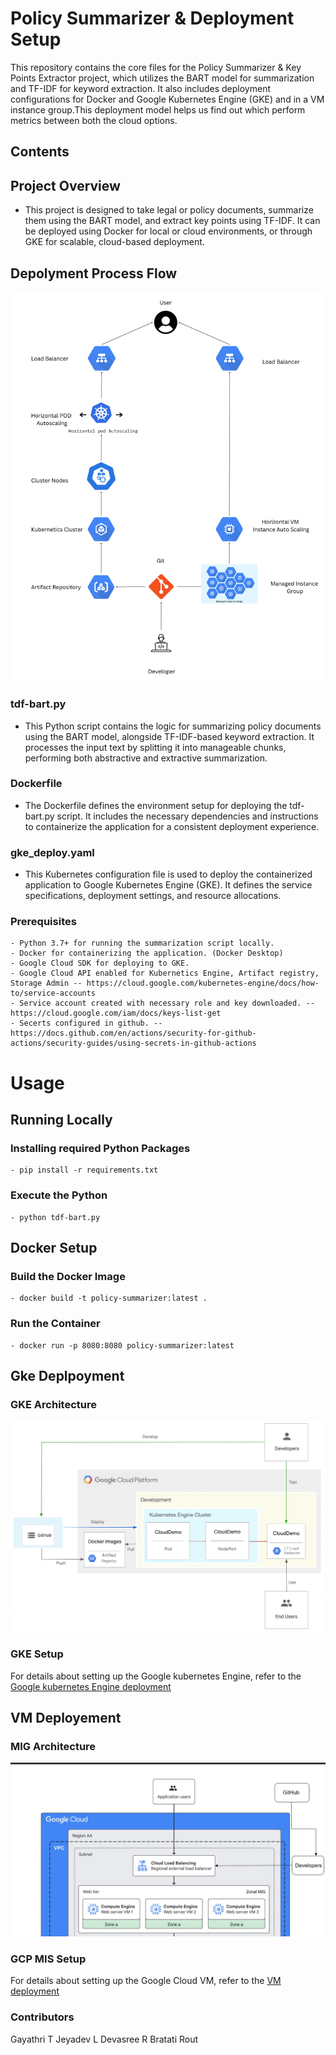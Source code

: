# Policy Summarizer & Deployment Setup
This repository contains the core files for the Policy Summarizer & Key Points Extractor project, which utilizes the BART model for summarization and TF-IDF for keyword extraction. It also includes deployment configurations for Docker and Google Kubernetes Engine (GKE) and in a VM instance group.This deployment model helps us find out which perform metrics between both the cloud options.   

## Contents

## Project Overview
- This project is designed to take legal or policy documents, summarize them using the BART model, and extract key points using TF-IDF. It can be deployed using Docker for local or cloud environments, or through GKE for scalable, cloud-based deployment.
    
## Depolyment Process Flow

![Process flow Diagram](./img/Process_view.png)

### tdf-bart.py
- This Python script contains the logic for summarizing policy documents using the BART model, alongside TF-IDF-based keyword extraction. It processes the input text by splitting it into manageable chunks, performing both abstractive and extractive summarization.

### Dockerfile
- The Dockerfile defines the environment setup for deploying the tdf-bart.py script. It includes the necessary dependencies and instructions to containerize the application for a consistent deployment experience.

### gke_deploy.yaml
- This Kubernetes configuration file is used to deploy the containerized application to Google Kubernetes Engine (GKE). It defines the service specifications, deployment settings, and resource allocations.

### Prerequisites
    - Python 3.7+ for running the summarization script locally.
    - Docker for containerizing the application. (Docker Desktop)
    - Google Cloud SDK for deploying to GKE.
    - Google Cloud API enabled for Kubernetics Engine, Artifact registry, Storage Admin -- https://cloud.google.com/kubernetes-engine/docs/how-to/service-accounts
    - Service account created with necessary role and key downloaded. -- https://cloud.google.com/iam/docs/keys-list-get
    - Secerts configured in github. -- https://docs.github.com/en/actions/security-for-github-actions/security-guides/using-secrets-in-github-actions

# Usage

## Running Locally

### Installing required Python Packages
 
    - pip install -r requirements.txt

### Execute the Python 
    - python tdf-bart.py

## Docker Setup 

### Build the Docker Image 
    - docker build -t policy-summarizer:latest .

### Run the Container 
    - docker run -p 8080:8080 policy-summarizer:latest

## Gke Deplpoyment

### GKE Architecture

![Architecture Diagram](./img/gke_arch.png)

### GKE Setup
 
For details about setting up the Google kubernetes Engine, refer to the [Google kubernetes Engine deployment](./gke-deployment/gcp_gke_deploy.md)


## VM Deployement

### MIG Architecture 

![Architecture Diagram](./img/g_vm_arch.jpg)

### GCP MIS Setup

For details about setting up the Google Cloud VM, refer to the [VM deployment](./gcp-vm-deployment/GCP_VM_README.md)

### Contributors
Gayathri T
Jeyadev L 
Devasree R
Bratati Rout
